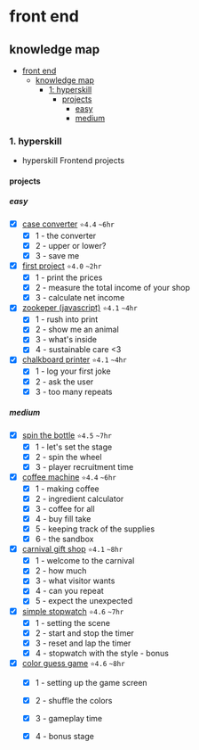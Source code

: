 # front end

## knowledge map
- [front end](#front-end)
  - [knowledge map](#knowledge-map)
    - [1: hyperskill](#1-hyperskill)
      - [projects](#projects)
        - [easy](#easy)
        - [medium](#medium)

### 1. hyperskill
- hyperskill Frontend projects
#### projects
##### easy
  - [x] [case converter](https://github.com/eucarizan/case-converter/blob/main/README.md) `⭐4.4` `~6hr`
    - [x] 1 - the converter
    - [x] 2 - upper or lower?
    - [x] 3 - save me
  - [x] [first project](https://github.com/eucarizan/js-fp/blob/main/README.md) `⭐4.0` `~2hr`
    - [x] 1 - print the prices
    - [x] 2 - measure the total income of your shop
    - [x] 3 - calculate net income
  - [x] [zookeper (javascript)](https://github.com/eucarizan/zookeeper-js/blob/main/README.md) `⭐4.1` `~4hr`
    - [x] 1 - rush into print
    - [x] 2 - show me an animal
    - [x] 3 - what's inside
    - [x] 4 - sustainable care <3
  - [x] [chalkboard printer](https://github.com/eucarizan/chalkboard-printer/blob/main/README.md) `⭐4.1` `~4hr`
    - [x] 1 - log your first joke
    - [x] 2 - ask the user
    - [x] 3 - too many repeats

##### medium
  - [x] [spin the bottle](https://github.com/eucarizan/spin-the-bottle/blob/main/README.md) `⭐4.5` `~7hr`
    - [x] 1 - let's set the stage
    - [x] 2 - spin the wheel
    - [x] 3 - player recruitment time
  - [x] [coffee machine](https://github.com/eucarizan/coffee-machine-js/blob/main/README.md) `⭐4.4` `~6hr`
    - [x] 1 - making coffee
    - [x] 2 - ingredient calculator
    - [x] 3 - coffee for all
    - [x] 4 - buy fill take
    - [x] 5 - keeping track of the supplies
    - [x] 6 - the sandbox
  - [x] [carnival gift shop](https://github.com/eucarizan/carnival-gift-shop/blob/main/README.md) `⭐4.1` `~8hr`
    - [x] 1 - welcome to the carnival
    - [x] 2 - how much
    - [x] 3 - what visitor wants
    - [x] 4 - can you repeat
    - [x] 5 - expect the unexpected
  - [x] [simple stopwatch](https://github.com/eucarizan/simple-stopwatch/blob/main/README.md) `⭐4.6` `~7hr`
    - [x] 1 - setting the scene
    - [x] 2 - start and stop the timer
    - [x] 3 - reset and lap the timer
    - [x] 4 - stopwatch with the style - bonus
  - [x] [color guess game](https://github.com/eucarizan/color-guess-game/blob/main/README.md) `⭐4.6` `~8hr`
    - [x] 1 - setting up the game screen
    - [x] 2 - shuffle the colors
    - [x] 3 - gameplay time
    - [x] 4 - bonus stage

